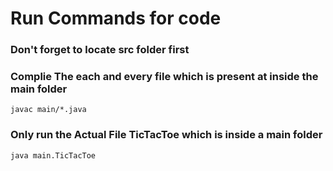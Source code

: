 # Run Commands for code

### Don't forget to locate src folder first

### Complie The each and every file which is present at inside the main folder
```
javac main/*.java
```

### Only run the Actual File TicTacToe which is inside a main folder
```
java main.TicTacToe
```